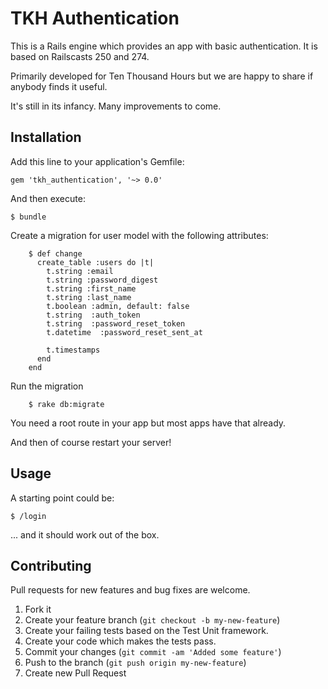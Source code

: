 # TKH Authentication

This is a Rails engine which provides an app with basic authentication. It is based on Railscasts 250 and 274.

Primarily developed for Ten Thousand Hours but we are happy to share if anybody finds it useful.

It's still in its infancy. Many improvements to come.

## Installation

Add this line to your application's Gemfile:

    gem 'tkh_authentication', '~> 0.0'

And then execute:

    $ bundle

Create a migration for user model with the following attributes:

		$ def change
		  create_table :users do |t|
		    t.string :email
		    t.string :password_digest
		    t.string :first_name
		    t.string :last_name
		    t.boolean :admin, default: false
		    t.string  :auth_token
		    t.string  :password_reset_token
		    t.datetime  :password_reset_sent_at

		    t.timestamps
		  end
		end
		
Run the migration

		$ rake db:migrate
		
You need a root route in your app but most apps have that already.

And then of course restart your server!


## Usage


A starting point could be:

    $ /login

... and it should work out of the box.


## Contributing

Pull requests for new features and bug fixes are welcome.

1. Fork it
2. Create your feature branch (`git checkout -b my-new-feature`)
3. Create your failing tests based on the Test Unit framework.
4. Create your code which makes the tests pass.
5. Commit your changes (`git commit -am 'Added some feature'`)
6. Push to the branch (`git push origin my-new-feature`)
7. Create new Pull Request
